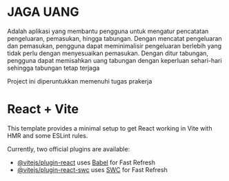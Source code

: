 # JAGA UANG

Adalah aplikasi yang membantu pengguna untuk mengatur pencatatan pengeluaran, pemasukan, hingga tabungan. Dengan mencatat pengeluaran dan pemasukan, pengguna dapat meminimalisir pengeluaran berlebih yang tidak perlu dengan menyesuaikan pemasukan. Dengan ditur tabungan, pengguna dapat memisahkan uang tabungan dengan keperluan sehari-hari sehingga tabungan tetap terjaga

Project ini diperuntukkan memenuhi tugas prakerja
# React + Vite

This template provides a minimal setup to get React working in Vite with HMR and some ESLint rules.

Currently, two official plugins are available:

- [@vitejs/plugin-react](https://github.com/vitejs/vite-plugin-react/blob/main/packages/plugin-react/README.md) uses [Babel](https://babeljs.io/) for Fast Refresh
- [@vitejs/plugin-react-swc](https://github.com/vitejs/vite-plugin-react-swc) uses [SWC](https://swc.rs/) for Fast Refresh
